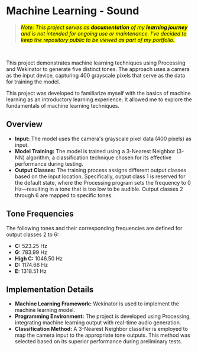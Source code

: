 # Machine Learning - Sound

> <mark style="background-color: #FFFF00">*Note: This project serves as **documentation** of my **learning journey** and is not intended for ongoing use or maintenance.
> I've decided to keep the repository public to be viewed as part of my portfolio.*</mark>

<br>

This project demonstrates machine learning techniques using Processing and Wekinator to generate five distinct tones. The approach uses a camera as the input device, capturing 400 grayscale pixels that serve as the data for training the model.

This project was developed to familiarize myself with the basics of machine learning as an introductory learning experience. It allowed me to explore the fundamentals of machine learning techniques.

## Overview

- **Input:** The model uses the camera's grayscale pixel data (400 pixels) as input.
- **Model Training:** The model is trained using a 3-Nearest Neighbor (3-NN) algorithm, a classification technique chosen for its effective performance during testing.
- **Output Classes:** The training process assigns different output classes based on the input location. Specifically, output class 1 is reserved for the default state, where the Processing program sets the frequency to 0 Hz—resulting in a tone that is too low to be audible. Output classes 2 through 6 are mapped to specific tones.

## Tone Frequencies

The following tones and their corresponding frequencies are defined for output classes 2 to 6:

- **C:** 523.25 Hz  
- **G:** 783.99 Hz  
- **High C:** 1046.50 Hz  
- **D:** 1174.66 Hz  
- **E:** 1318.51 Hz  

## Implementation Details

- **Machine Learning Framework:** Wekinator is used to implement the machine learning model.
- **Programming Environment:** The project is developed using Processing, integrating machine learning output with real-time audio generation.
- **Classification Method:** A 3-Nearest Neighbor classifier is employed to map the camera input to the appropriate tone outputs. This method was selected based on its superior performance during preliminary tests.
